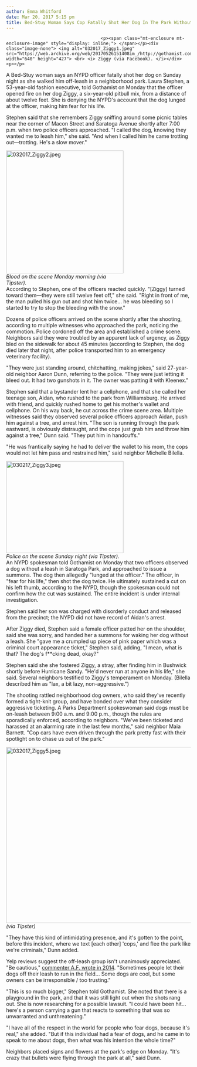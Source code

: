 ```yaml
---
author: Emma Whitford
date: Mar 20, 2017 5:15 pm
title: Bed-Stuy Woman Says Cop Fatally Shot Her Dog In The Park Without Cause
---
```


	
										<p><span class="mt-enclosure mt-enclosure-image" style="display: inline;"> </span></p><div class="image-none"> <img alt="032017_Ziggy1.jpeg" src="https://web.archive.org/web/20170526151408im_/http://gothamist.com/attachments/nyc_ewhitford/032017_Ziggy1.jpeg" width="640" height="427"> <br> <i> Ziggy (via Facebook). </i></div> <p></p>

<p>A Bed-Stuy woman says an NYPD officer fatally shot her dog on Sunday night as she walked him off-leash in a neighborhood park. Laura Stephen, a 53-year-old fashion executive, told Gothamist on Monday that the officer opened fire on her dog Ziggy, a six-year-old pitbull mix, from a distance of about twelve feet. She is denying the NYPD&apos;s account that the dog lunged at the officer, making him fear for his life.</p>

<p>Stephen said that she remembers Ziggy sniffing around some picnic tables near the corner of Macon Street and Saratoga Avenue shortly after 7:00 p.m. when two police officers approached. &quot;I called the dog, knowing they wanted me to leash him,&quot; she said. &quot;And when I called him he came trotting out&#x2014;trotting. He&apos;s a slow mover.&quot; </p>

<p><span class="mt-enclosure mt-enclosure-image" style="display: inline;"> </span></p><div class="image-right"> <img alt="032017_Ziggy2.jpeg" src="https://web.archive.org/web/20170526151408im_/http://gothamist.com/attachments/nyc_ewhitford/032017_Ziggy2.jpeg" width="320" height="335"> <br> <i style=" width:320px; ;display:block"> Blood on the scene Monday morning (via Tipster). </i></div> According to Stephen, one of the officers reacted quickly. &quot;[Ziggy] turned toward them&#x2014;they were still twelve feet off,&quot; she said. &quot;Right in front of me, the man pulled his gun out and shot him twice... he was bleeding so I started to try to stop the bleeding with the snow.&quot; <p></p>

<p>Dozens of police officers arrived on the scene shortly after the shooting, according to multiple witnesses who approached the park, noticing the commotion. Police cordoned off the area and established a crime scene. Neighbors said they were troubled by an apparent lack of urgency, as Ziggy bled on the sidewalk for about 45 minutes (according to Stephen, the dog died later that night, after police transported him to an emergency veterinary facility). </p>

<p>&quot;They were just standing around, chitchatting, making jokes,&quot; said 27-year-old neighbor Aaron Dunn, referring to the police. &quot;They were just letting it bleed out. It had two gunshots in it. The owner was patting it with Kleenex.&quot; </p>

<p>Stephen said that a bystander lent her a cellphone, and that she called her teenage son, Aidan, who rushed to the park from Williamsburg. He arrived with friend, and quickly rushed home to get his mother&apos;s wallet and cellphone. On his way back, he cut across the crime scene area. Multiple witnesses said they observed several police officers approach Aidan, push him against a tree, and arrest him. &quot;The son is running through the park eastward, is obviously distraught, and the cops just grab him and throw him against a tree,&quot; Dunn said. &quot;They put him in handcuffs.&quot; </p>

<p>&quot;He was frantically saying he had to deliver the wallet to his mom, the cops would not let him pass and restrained him,&quot; said neighbor Michelle Bilella. </p>

<p><span class="mt-enclosure mt-enclosure-image" style="display: inline;"> </span></p><div class="image-left"> <img alt="030217_Ziggy3.jpeg" src="https://web.archive.org/web/20170526151408im_/http://gothamist.com/attachments/nyc_ewhitford/030217_Ziggy3.jpeg" width="320" height="251"> <br> <i style=" width:320px; ;display:block"> Police on the scene Sunday night (via Tipster). </i></div> An NYPD spokesman told Gothamist on Monday that two officers observed a dog without a leash in Saratoga Park, and approached to issue a summons. The dog then allegedly &quot;lunged at the officer.&quot; The officer, in &quot;fear for his life,&quot; then shot the dog twice. He ultimately sustained a cut on his left thumb, according to the NYPD, though the spokesman could not confirm how the cut was sustained. The entire incident is under internal investigation. <p></p>

<p>Stephen said her son was charged with disorderly conduct and released from the precinct; the NYPD did not have record of Aidan&apos;s arrest. </p>

<p>After Ziggy died, Stephen said a female officer patted her on the shoulder, said she was sorry, and handed her a summons for waking her dog without a leash. She &quot;gave me a crumpled up piece of pink paper which was a criminal court appearance ticket,&quot; Stephen said, adding, &quot;I mean, what is that? The dog&apos;s f**cking dead, okay?&quot;</p>

<p>Stephen said she she fostered Ziggy, a stray, after finding him in Bushwick shortly before Hurricane Sandy. &quot;He&apos;d never run at anyone in his life,&quot; she said. Several neighbors testified to Ziggy&apos;s temperament on Monday. (Bilella described him as &quot;lax, a bit lazy, non-aggressive.&quot;) </p>

<p>The shooting rattled neighborhood dog owners, who said they&apos;ve recently formed a tight-knit group, and have bonded over what they consider aggressive ticketing. A Parks Department spokeswoman said dogs must be on-leash between 9:00 a.m. and 9:00 p.m., though the rules are sporadically enforced, according to neighbors. &quot;We&apos;ve been ticketed and harassed at an alarming rate in the last few months,&quot; said neighbor Maia Barnett. &quot;Cop cars have even driven through the park pretty fast with their spotlight on to chase us out of the park.&quot; </p>

<p><span class="mt-enclosure mt-enclosure-image" style="display: inline;"> </span></p><div class="image-none"> <img alt="032017_Ziggy5.jpeg" src="https://web.archive.org/web/20170526151408im_/http://gothamist.com/attachments/nyc_ewhitford/032017_Ziggy5.jpeg" width="640" height="480"> <br> <i> (via Tipster)</i></div> <p></p>

<p>&quot;They have this kind of intimidating presence, and it&apos;s gotten to the point, before this incident, where we text [each other] &apos;cops,&apos; and flee the park like we&apos;re criminals,&quot; Dunn added. </p>

<p>Yelp reviews suggest the off-leash group isn&apos;t unanimously appreciated. &quot;Be cautious,&quot; <a href="https://web.archive.org/web/20170526151408/https://www.yelp.com/biz/saratoga-park-brooklyn">commenter A.F. wrote in 2014</a>. &quot;Sometimes people let their dogs off their leash to run in the field... Some dogs are cool, but some owners can be irresponsible / too trusting.&quot; </p>

<p>&quot;This is so much bigger,&quot; Stephen told Gothamist. She noted that there is a playground in the park, and that it was still light out when the shots rang out. She is now researching for a possible lawsuit. &quot;I could have been hit... here&apos;s a person carrying a gun that reacts to something that was so unwarranted and unthreatening.&quot;</p>

<p>&quot;I have all of the respect in the world for people who fear dogs, because it&apos;s real,&quot; she added. &quot;But if this individual had a fear of dogs, and he came in to speak to me about dogs, then what was his intention the whole time?&quot; </p>

<p>Neighbors placed signs and flowers at the park&apos;s edge on Monday. &quot;It&apos;s crazy that bullets were flying through the park at all,&quot; said Dunn. </p>					
										
									
				